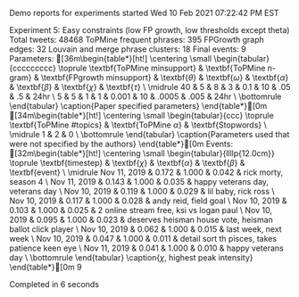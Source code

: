 Demo reports for experiments started Wed 10 Feb 2021 07:22:42 PM EST



Experiment 5: Easy constraints (low FP growth, low thresholds except theta)
Total tweets: 48468
ToPMine frequent phrases: 395
FPGrowth graph edges: 32
Louvain and merge phrase clusters: 18
Final events: 9
Parameters:
[36m\begin{table*}[ht!]
\centering
\small
  \begin{tabular}{ccccccccc}
    \toprule
    \textbf{ToPMine minsupport}  &  \textbf{ToPMine n-gram}  &  \textbf{FPgrowth minsupport}  &  \textbf{$\theta$}  &  \textbf{$\omega$}  &  \textbf{$\alpha$}  &  \textbf{$\beta$}  &  \textbf{$\chi$}  &  \textbf{$\tau$}  \\
    \midrule
    40  &  5  &  8  &  3  &  0.1  &  10  &  .05  &  .5  &  24hr  \\
    5  &  5  &  1  &  1  &  0.001  &  10  &  .0005  &  .005  &  24hr  \\
    \bottomrule
  \end{tabular}
\caption{Paper specified parameters}
\end{table*}[0m
[34m\begin{table*}[ht!]
\centering
\small
  \begin{tabular}{ccc}
    \toprule
    \textbf{ToPMine \#topics}  &  \textbf{ToPMine $\alpha$}  &  \textbf{Stopwords}  \\
    \midrule
    1  &  2  &  0  \\
    \bottomrule
  \end{tabular}
\caption{Parameters used that were not specified by the authors}
\end{table*}[0m
Events:
[32m\begin{table*}[ht!]
\centering
\small
  \begin{tabular}{llllp{12.0cm}}
    \toprule
    \textbf{timestep}  &  \textbf{$\chi$}  &  \textbf{$\alpha$}  &  \textbf{$\beta$}  &  \textbf{event}  \\
    \midrule
    Nov 11, 2019  &  0.172  &  1.000  &  0.042  &  rick morty, season 4  \\
    Nov 11, 2019  &  0.143  &  1.000  &  0.035  &  happy veterans day, veterans day  \\
    Nov 10, 2019  &  0.119  &  1.000  &  0.029  &  lil baby, rick ross  \\
    Nov 10, 2019  &  0.117  &  1.000  &  0.028  &  andy reid, field goal  \\
    Nov 10, 2019  &  0.103  &  1.000  &  0.025  &  2 online stream free, ksi vs logan paul  \\
    Nov 10, 2019  &  0.095  &  1.000  &  0.023  &  deserves heisman house vote, heisman ballot click player  \\
    Nov 10, 2019  &  0.062  &  1.000  &  0.015  &  last week, next week  \\
    Nov 10, 2019  &  0.047  &  1.000  &  0.011  &  detail sort th pisces, takes patience keen eye  \\
    Nov 11, 2019  &  0.041  &  1.000  &  0.010  &  happy veterans day  \\
    \bottomrule
  \end{tabular}
\caption{$\chi$, highest peak intensity}
\end{table*}[0m
9

Completed in 6 seconds

